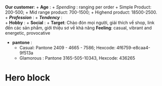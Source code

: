 **Our customer**: 
	+ **Age** : 
	+ *Spending* : ranging per order 
		+ Simple Product: 200-500; 
		+ Mid range product: 700-1500; 
		+ Highend product: 18500-2500.
	+ ***Profession*** : 
	+ ***Tendency*** :  
	+ **Hobby** : 
	+ **Social** : 
	+ 
**Target**: 
Chào đón mọi người, giải thích về shop, link đến các sản phẩm, giới thiệu sơ về khả năng
**Feeling**: casual, vibrant and energetic, provocative
+ **pantone** : 
	+ Casual: Pantone 2409 - 4665 - 7586; Hexcode: 4f6759-e8caa4-9f513a
	+ Glamorous : Pantone 3165-505-10343, Hexcode:  436265

# Hero block


